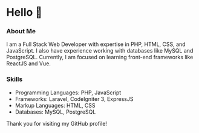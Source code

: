 # Hello 👋

### About Me
I am a Full Stack Web Developer with expertise in PHP, HTML, CSS, and JavaScript. I also have experience working with databases like MySQL and PostgreSQL. Currently, I am focused on learning front-end frameworks like ReactJS and Vue.

### Skills
- Programming Languages: PHP, JavaScript
- Frameworks: Laravel, CodeIgniter 3, ExpressJS
- Markup Languages: HTML, CSS
- Databases: MySQL, PostgreSQL

Thank you for visiting my GitHub profile!
<!--
**kur0nek-o/kur0nek-o** is a ✨ _special_ ✨ repository because its `README.md` (this file) appears on your GitHub profile.

Here are some ideas to get you started:

- 🔭 I’m currently working on ...
- 🌱 I’m currently learning ...
- 👯 I’m looking to collaborate on ...
- 🤔 I’m looking for help with ...
- 💬 Ask me about ...
- 📫 How to reach me: ...
- 😄 Pronouns: ...
- ⚡ Fun fact: ...
-->
